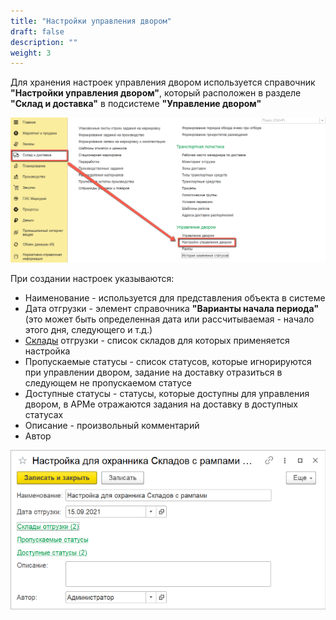 ```yaml
---
title: "Настройки управления двором"
draft: false
description: ""
weight: 3
---
```


Для хранения настроек управления двором используется справочник **"Настройки управления двором"**, который расположен в разделе **"Склад и доставка"** в подсистеме **"Управление двором"**

[![1][1]][1]

При создании настроек указываются:

- Наименование - используется для представления объекта в системе
- Дата отгрузки - элемент справочника **"Варианты начала периода"** (это может быть определенная дата или рассчитываемая - начало этого дня, следующего и т.д.)
- [Склады](http://konstanta-it.github.io/erp4food/commoninformation/Warehouse) отгрузки - список складов для которых применяется настройка
- Пропускаемые статусы - список статусов, которые игнорируются при управлении двором, задание на доставку отразиться в следующем не пропускаемом статусе
- Доступные статусы - статусы, которые доступны для управления двором, в АРМе отражаются задания на доставку в доступных статусах
- Описание - произвольный комментарий
- Автор

[![2][2]][2]

[1]: 1.png
[2]: 2.png
